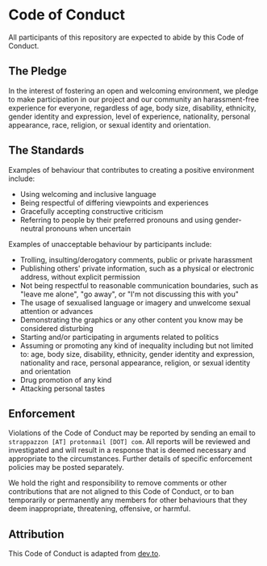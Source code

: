 # Code of Conduct

All participants of this repository are expected to abide by this Code of Conduct.

## The Pledge

In the interest of fostering an open and welcoming environment, we pledge to make participation in our project and our community an harassment-free experience for everyone, regardless of age, body size, disability, ethnicity, gender identity and expression, level of experience, nationality, personal appearance, race, religion, or sexual identity and orientation.

## The Standards

Examples of behaviour that contributes to creating a positive environment include:

* Using welcoming and inclusive language
* Being respectful of differing viewpoints and experiences
* Gracefully accepting constructive criticism
* Referring to people by their preferred pronouns and using gender-neutral pronouns when uncertain

Examples of unacceptable behaviour by participants include:

* Trolling, insulting/derogatory comments, public or private harassment
* Publishing others' private information, such as a physical or electronic address, without explicit permission
* Not being respectful to reasonable communication boundaries, such as "leave me alone", "go away", or "I'm not discussing this with you"
* The usage of sexualised language or imagery and unwelcome sexual attention or advances
* Demonstrating the graphics or any other content you know may be considered disturbing
* Starting and/or participating in arguments related to politics
* Assuming or promoting any kind of inequality including but not limited to: age, body size, disability, ethnicity, gender identity and expression, nationality and race, personal appearance, religion, or sexual identity and orientation
* Drug promotion of any kind
* Attacking personal tastes

## Enforcement

Violations of the Code of Conduct may be reported by sending an email to `strappazzon [AT] protonmail [DOT] com`. All reports will be reviewed and investigated and will result in a response that is deemed necessary and appropriate to the circumstances. Further details of specific enforcement policies may be posted separately.

We hold the right and responsibility to remove comments or other contributions that are not aligned to this Code of Conduct, or to ban temporarily or permanently any members for other behaviours that they deem inappropriate, threatening, offensive, or harmful.

## Attribution

This Code of Conduct is adapted from [dev.to](https://dev.to/code-of-conduct).
